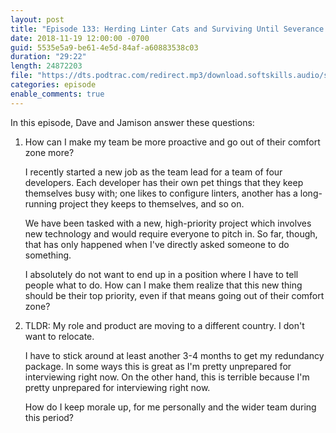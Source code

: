 ```yaml
---
layout: post
title: "Episode 133: Herding Linter Cats and Surviving Until Severance Time"
date: 2018-11-19 12:00:00 -0700
guid: 5535e5a9-be61-4e5d-84af-a60883538c03
duration: "29:22"
length: 24872203
file: "https://dts.podtrac.com/redirect.mp3/download.softskills.audio/sse-133.mp3"
categories: episode
enable_comments: true
---
```


In this episode, Dave and Jamison answer these questions:

1. How can I make my team be more proactive and go out of their comfort zone more?
   
   I recently started a new job as the team lead for a team of four developers. Each developer has their own pet things that they keep themselves busy with; one likes to configure linters, another has a long-running project they keeps to themselves, and so on.
   
   We have been tasked with a new, high-priority project which involves new technology and would require everyone to pitch in. So far, though, that has only happened when I've directly asked someone to do something.
   
   I absolutely do not want to end up in a position where I have to tell people what to do. How can I make them realize that this new thing should be their top priority, even if that means going out of their comfort zone?


2. TLDR: My role and product are moving to a different country. I don't want to relocate.
   
   I have to stick around at least another 3-4 months to get my redundancy package. In some ways this is great as I'm pretty unprepared for interviewing right now. On the other hand, this is terrible because I'm pretty unprepared for interviewing right now.
   
   How do I keep morale up, for me personally and the wider team during this period?
